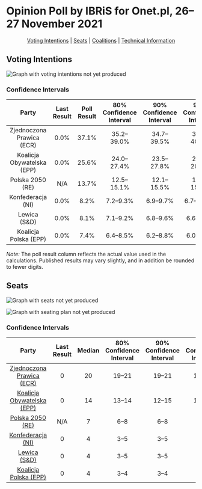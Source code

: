 # Opinion Poll by IBRiS for Onet.pl, 26–27 November 2021

<p align="center"><a href="#voting-intentions">Voting Intentions</a> | <a href="#seats">Seats</a> | <a href="#coalitions">Coalitions</a> | <a href="#technical-information">Technical Information</a></p>

## Voting Intentions

![Graph with voting intentions not yet produced](2021-11-27-IBRiS.png "Voting Intentions")

### Confidence Intervals

| Party | Last Result | Poll Result | 80% Confidence Interval | 90% Confidence Interval | 95% Confidence Interval | 99% Confidence Interval |
|:-----:|:-----------:|:-----------:|:-----------------------:|:-----------------------:|:-----------------------:|:-----------------------:|
| Zjednoczona Prawica (ECR) | 0.0% | 37.1% | 35.2–39.0% |34.7–39.5% |34.2–40.0% |33.4–40.9% |
| Koalicja Obywatelska (EPP) | 0.0% | 25.6% | 24.0–27.4% |23.5–27.8% |23.1–28.3% |22.3–29.1% |
| Polska 2050 (RE) | N/A | 13.7% | 12.5–15.1% |12.1–15.5% |11.8–15.9% |11.2–16.6% |
| Konfederacja (NI) | 0.0% | 8.2% | 7.2–9.3% |6.9–9.7% |6.7–10.0% |6.2–10.5% |
| Lewica (S&D) | 0.0% | 8.1% | 7.1–9.2% |6.8–9.6% |6.6–9.8% |6.2–10.4% |
| Koalicja Polska (EPP) | 0.0% | 7.4% | 6.4–8.5% |6.2–8.8% |6.0–9.1% |5.5–9.6% |

*Note:* The poll result column reflects the actual value used in the calculations. Published results may vary slightly, and in addition be rounded to fewer digits.

## Seats

![Graph with seats not yet produced](2021-11-27-IBRiS-seats.png "Seats")

![Graph with seating plan not yet produced](2021-11-27-IBRiS-seating-plan.png "Seating Plan")

### Confidence Intervals

| Party | Last Result | Median | 80% Confidence Interval | 90% Confidence Interval | 95% Confidence Interval | 99% Confidence Interval |
|:-----:|:-----------:|:------:|:-----------------------:|:-----------------------:|:-----------------------:|:-----------------------:|
| <a href="#zjednoczona-prawica-(ecr)">Zjednoczona Prawica (ECR)</a> | 0 | 20 | 19–21 |19–21 |18–21 |18–22 |
| <a href="#koalicja-obywatelska-(epp)">Koalicja Obywatelska (EPP)</a> | 0 | 14 | 13–14 |12–15 |12–15 |12–15 |
| <a href="#polska-2050-(re)">Polska 2050 (RE)</a> | N/A | 7 | 6–8 |6–8 |6–8 |6–9 |
| <a href="#konfederacja-(ni)">Konfederacja (NI)</a> | 0 | 4 | 3–5 |3–5 |3–5 |3–5 |
| <a href="#lewica-(s&d)">Lewica (S&D)</a> | 0 | 4 | 3–5 |3–5 |3–5 |3–5 |
| <a href="#koalicja-polska-(epp)">Koalicja Polska (EPP)</a> | 0 | 4 | 3–4 |3–4 |3–5 |3–5 |

